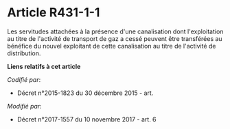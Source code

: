 # Article R431-1-1

Les servitudes attachées à la présence d'une canalisation dont l'exploitation au titre de l'activité de transport de gaz a
cessé peuvent être transférées au bénéfice du nouvel exploitant de cette canalisation au titre de l'activité de distribution.

**Liens relatifs à cet article**

_Codifié par_:

  - Décret n°2015-1823 du 30 décembre 2015 - art.

_Modifié par_:

  - Décret n°2017-1557 du 10 novembre 2017 - art. 6
